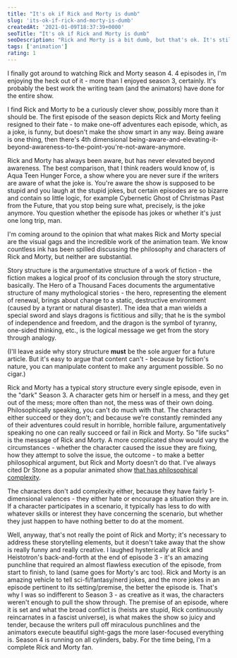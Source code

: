 ```yaml
---
title: "It's ok if Rick and Morty is dumb"
slug: 'its-ok-if-rick-and-morty-is-dumb'
createdAt: '2021-01-09T18:37:39+0000'
seoTitle: "It's ok if Rick and Morty is dumb"
seoDescription: "Rick and Morty is a bit dumb, but that's ok. It's still a great show."
tags: ['animation']
rating: 1
---
```


I finally got around to watching Rick and Morty season 4. 4 episodes in, I'm enjoying the heck out of it - more than I enjoyed season 3, certainly. It's probably the best work the writing team (and the animators) have done for the entire show.

I find Rick and Morty to be a curiously clever show, possibly more than it should be. The first episode of the season depicts Rick and Morty feeling resigned to their fate - to make one-off adventures each episode, which, as a joke, is funny, but doesn't make the show smart in any way. Being aware is one thing, then there's 4th dimensional being-aware-and-elevating-it-beyond-awareness-to-the-point-you're-not-aware-anymore.

Rick and Morty has always been aware, but has never elevated beyond awareness. The best comparison, that I think readers would know of, is Aqua Teen Hunger Force, a show where you are never sure if the writers are aware of what the joke is. You're aware the show is supposed to be stupid and you laugh at the stupid jokes, but certain episodes are so bizarre and contain so little logic, for example Cybernetic Ghost of Christmas Past from the Future, that you stop being sure what, precisely, is the joke anymore. You question whether the episode has jokes or whether it's just one long trip, man.

I'm coming around to the opinion that what makes Rick and Morty special are the visual gags and the incredible work of the animation team. We know countless ink has been spilled discussing the philosophy and characters of Rick and Morty, but neither are substantial.

Story structure is the argumentative structure of a work of fiction - the fiction makes a logical proof of its conclusion through the story structure, basically. The Hero of a Thousand Faces documents the argumentative structure of many mythological stories - the hero, representing the element of renewal, brings about change to a static, destructive environment (caused by a tyrant or natural disaster). The idea that a man wields a special sword and slays dragons is fictitious and silly; that he is the symbol of independence and freedom, and the dragon is the symbol of tyranny, one-sided thinking, etc., is the logical message we get from the story through analogy.

(I'll leave aside why story structure **must** be the sole arguer for a future article. But it's easy to argue that content can't - because by fiction's nature, you can manipulate content to make any argument possible. So no cigar.)

Rick and Morty has a typical story structure every single episode, even in the "dark" Season 3. A character gets him or herself in a mess, and they get out of the mess; more often than not, the mess was of their own doing. Philosophically speaking, you can't do much with that. The characters either succeed or they don't; and because we're constantly reminded any of their adventures could result in horrible, horrible failure, argumentatively speaking no one can really succeed or fail in Rick and Morty. So "life sucks" is the message of Rick and Morty. A more complicated show would vary the circumstances - whether the character caused the issue they are fixing, how they attempt to solve the issue, the outcome - to make a better philosophical argument, but Rick and Morty doesn't do that. I've always cited Dr Stone as a popular animated show <a href="https://youtu.be/B5iyC94hh-4)" target="_blank" rel="noopener noreferrer">that has philosophical complexity</a>.

The characters don't add complexity either, because they have fairly 1-dimensional valences - they either hate or encourage a situation they are in. If a character participates in a scenario, it typically has less to do with whatever skills or interest they have concerning the scenario, but whether they just happen to have nothing better to do at the moment.

Well, anyway, that's not really the point of Rick and Morty; it's necessary to address these storytelling elements, but it doesn't take away that the show is really funny and really creative. I laughed hysterically at Rick and Heistotron's back-and-forth at the end of episode 3 - it's an amazing punchline that required an almost flawless execution of the episode, from start to finish, to land (same goes for Morty's arc too). Rick and Morty is an amazing vehicle to tell sci-fi/fantasy/nerd jokes, and the more jokes in an episode pertinent to its setting/premise, the better the episode is. That's why I was so indifferent to Season 3 - as creative as it was, the characters weren't enough to pull the show through. The premise of an episode, where it is set and what the broad conflict is (heists are stupid, Rick continuously reincarnates in a fascist universe), is what makes the show so juicy and tender, because the writers pull off miraculous punchlines and the animators execute beautiful sight-gags the more laser-focused everything is. Season 4 is running on all cylinders, baby. For the time being, I'm a complete Rick and Morty fan.
